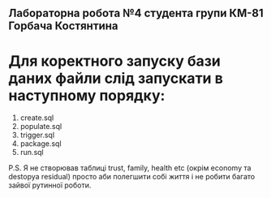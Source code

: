 ## Лабораторна робота №4 студента групи КМ-81 Горбача Костянтина
# Для коректного запуску бази даних файли слід запускати в наступному порядку:
1. create.sql
2. populate.sql
3. trigger.sql
4. package.sql
5. run.sql

P.S. Я не створював таблиці trust, family, health etc (окрім economy та destopya residual) просто аби полегшити собі життя і не робити багато зайвої рутинної роботи.
